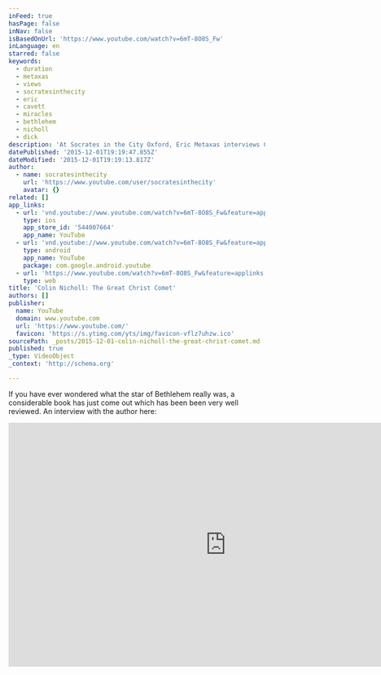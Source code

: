 ```yaml
---
inFeed: true
hasPage: false
inNav: false
isBasedOnUrl: 'https://www.youtube.com/watch?v=6mT-8O8S_Fw'
inLanguage: en
starred: false
keywords:
  - duration
  - metaxas
  - views
  - socratesinthecity
  - eric
  - cavett
  - miracles
  - bethlehem
  - nicholl
  - dick
description: 'At Socrates in the City Oxford, Eric Metaxas interviews Colin Nicholl, a Cambridge Ph.D. and New Testament scholar who spent four years studying with astronomers around the world to explore the fascinating premise that the Star of Bethlehem was actually a comet, as told in his book, THE GREAT CHRIST COMET.'
datePublished: '2015-12-01T19:19:47.855Z'
dateModified: '2015-12-01T19:19:13.817Z'
author:
  - name: socratesinthecity
    url: 'https://www.youtube.com/user/socratesinthecity'
    avatar: {}
related: []
app_links:
  - url: 'vnd.youtube://www.youtube.com/watch?v=6mT-8O8S_Fw&feature=applinks'
    type: ios
    app_store_id: '544007664'
    app_name: YouTube
  - url: 'vnd.youtube://www.youtube.com/watch?v=6mT-8O8S_Fw&feature=applinks'
    type: android
    app_name: YouTube
    package: com.google.android.youtube
  - url: 'https://www.youtube.com/watch?v=6mT-8O8S_Fw&feature=applinks'
    type: web
title: 'Colin Nicholl: The Great Christ Comet'
authors: []
publisher:
  name: YouTube
  domain: www.youtube.com
  url: 'https://www.youtube.com/'
  favicon: 'https://s.ytimg.com/yts/img/favicon-vflz7uhzw.ico'
sourcePath: _posts/2015-12-01-colin-nicholl-the-great-christ-comet.md
published: true
_type: VideoObject
_context: 'http://schema.org'

---
```

If you have ever wondered what the star of Bethlehem really was, a  considerable book has just come out which has been been very well reviewed.  An interview with the author here:  

<iframe src="https://cdn.embedly.com/widgets/media.html?src=https%3A%2F%2Fwww.youtube.com%2Fembed%2F6mT-8O8S_Fw%3Ffeature%3Doembed&amp;url=https%3A%2F%2Fwww.youtube.com%2Fwatch%3Fv%3D6mT-8O8S_Fw&amp;image=https%3A%2F%2Fi.ytimg.com%2Fvi%2F6mT-8O8S_Fw%2Fhqdefault.jpg&amp;key=b7d04c9b404c499eba89ee7072e1c4f7&amp;type=text%2Fhtml&amp;schema=youtube" width="854" height="480" scrolling="no" frameborder="0" allowfullscreen="allowfullscreen" style=""></iframe>